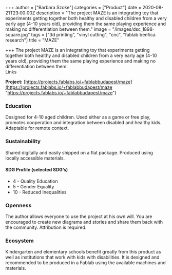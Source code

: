 +++
author = ["Barbara Szoke"]
categories = ["Product"]
date = 2020-08-21T23:00:00Z
description = "The project MAZE is an integrating toy that experiments getting together both healthy and disabled children from a very early age (4-10 years old), providing them the same playing experience and making no differentiation between them."
image = "/images/dsc_1898-square.jpg"
tags = ["3d printing", "vinyl cutting", "cnc", "fablab benfica research"]
title = "MAZE"

+++
The project MAZE is an integrating toy that experiments getting together both healthy and disabled children from a very early age (4-10 years old), providing them the same playing experience and making no differentiation between them.  
Links

**Project:** [https://projects.fablabs.io/+fablabbudapest/maze](https://projects.fablabs.io/+fablabbudapest/maze "https://projects.fablabs.io/+fablabbudapest/maze")

### Education

Designed for 4-10 aged children. Used either as a game or free play, promotes cooperation and integration between disabled and healthy kids. Adaptable for remote context.

### Sustainability

Shared digitally and easily shipped on a flat package. Produced using locally accessible materials.

#### SDG Profile (selected SDG’s)

* 4 - Quality Education
* 5 - Gender Equality
* 10 - Reduced Inequalities

### Openness

The author allows everyone to use the project at his own will.  You are encouraged to create new diagrams and stories and share them back with the community. Attribution is required.

### Ecosystem

Kindergarten and elementary schools benefit greatly from this product as well as institutions that work with kids with disabilities. It is designed and recommended to be produced in a Fablab using the available machines and materials.